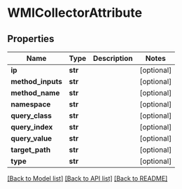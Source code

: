 # WMICollectorAttribute

## Properties
Name | Type | Description | Notes
------------ | ------------- | ------------- | -------------
**ip** | **str** |  | [optional] 
**method_inputs** | **str** |  | [optional] 
**method_name** | **str** |  | [optional] 
**namespace** | **str** |  | [optional] 
**query_class** | **str** |  | [optional] 
**query_index** | **str** |  | [optional] 
**query_value** | **str** |  | [optional] 
**target_path** | **str** |  | [optional] 
**type** | **str** |  | [optional] 

[[Back to Model list]](../README.md#documentation-for-models) [[Back to API list]](../README.md#documentation-for-api-endpoints) [[Back to README]](../README.md)


